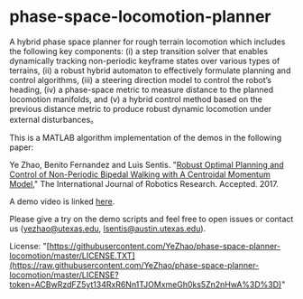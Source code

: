 # phase-space-locomotion-planner

A hybrid phase space planner for rough terrain locomotion which includes the following key components: (i) a step transition solver that enables dynamically tracking non-periodic keyframe states over various types of terrains, (ii) a robust hybrid automaton to effectively formulate planning and control algorithms, (iii) a steering direction model to control the robot’s heading, (iv) a phase-space metric to measure distance to the planned locomotion manifolds, and (v) a hybrid control method based on the previous distance metric to produce robust dynamic locomotion under external disturbances。

This is a MATLAB algorithm implementation of the demos in the following paper:

Ye Zhao, Benito Fernandez and Luis Sentis. "[Robust Optimal Planning and Control of Non-Periodic Bipedal Walking with A Centroidal Momentum Model](https://dl.dropboxusercontent.com/u/54795992/IJRR-ROPSPlanning.pdf)," The International Journal of Robotics Research. Accepted. 2017.

A demo video is linked [here](https://youtu.be/eSqQS4z7EYA).

Please give a try on the demo scripts and feel free to open issues or contact us (yezhao@utexas.edu, lsentis@austin.utexas.edu).

License: "[https://githubusercontent.com/YeZhao/phase-space-planner-locomotion/master/LICENSE.TXT](https://raw.githubusercontent.com/YeZhao/phase-space-planner-locomotion/master/LICENSE?token=ACBwRzdFZ5yt134RxR6Nn1TJOMxmeGh0ks5Zn2nHwA%3D%3D)"